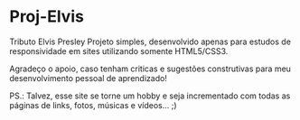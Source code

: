 # Proj-Elvis
Tributo Elvis Presley
Projeto simples, desenvolvido apenas para estudos de responsividade em sites utilizando somente HTML5/CSS3.

Agradeço o apoio, caso tenham criticas e sugestões construtivas para meu desenvolvimento pessoal de aprendizado!

PS.: Talvez, esse site se torne um hobby e seja incrementado com todas as páginas de links, fotos, músicas e vídeos... ;)
